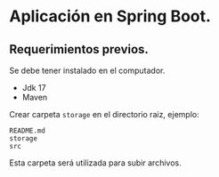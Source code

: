 # Aplicación en Spring Boot.

## Requerimientos previos.

Se debe tener instalado en el computador.

- Jdk 17
- Maven

Crear carpeta `storage` en el directorio raiz, ejemplo:

```
README.md
storage
src
```

Esta carpeta será utilizada para subir archivos.
